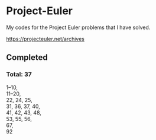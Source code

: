 # Project-Euler

My codes for the Project Euler problems that I have solved.

https://projecteuler.net/archives


## Completed
### Total: 37
1–10,  
11–20,  
22, 24, 25,  
31, 36, 37, 40,  
41, 42, 43, 48,  
53, 55, 56,  
67,  
92
